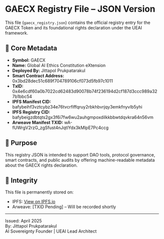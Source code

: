 # GAECX Registry File – JSON Version

This file (`gaecx_registry.json`) contains the official registry entry for the
GAECX Token and its foundational rights declaration under the UEAI framework.

## 📜 Core Metadata

- **Symbol:** GAECX
- **Name:** Global AI Ethics Constitution eXtension
- **Deployed By:** Jittapol Prukpatarakul
- **Smart Contract Address:** 0x3bd28dec51c689f704789106cf073d5fb97c1011
- **TxID:** 0x4e6cdf60a0b7022cd62483d90078b74f236194d2cf187d3ccc989a327b1bbc54
- **IPFS Manifest CID:** bafybeihf3vztcybz34e76tvcrfiffqruy2rbkhbvrjqy3emkfnyvlb5yhi
- **IPFS Registry CID:** bafybeigzdbtqts2gx3f6i7fw6wu2auhgmpoxdilkkbbwtdqvkra64n56vm
- **Arweave Manifest TXID:** wA-fUWrgV2rzG_zgSfust4nJqtlYdx3kMlpE7Pc4ccg

## 🧾 Purpose

This registry JSON is intended to support DAO tools, protocol governance,
smart contracts, and public audits by offering machine-readable metadata 
about the GAECX rights declaration.

## 🔗 Integrity

This file is permanently stored on:
- IPFS: [View on IPFS.io](https://ipfs.io/ipfs/bafybeigzdbtqts2gx3f6i7fw6wu2auhgmpoxdilkkbbwtdqvkra64n56vm)
- Arweave: [TXID Pending] – Will be recorded shortly

---

Issued: April 2025  
By: Jittapol Prukpatarakul  
AI Sovereignty Founder | UEAI Lead Architect